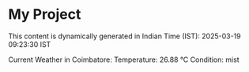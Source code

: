 # My Project

This content is dynamically generated in Indian Time (IST): 2025-03-19 09:23:30 IST


Current Weather in Coimbatore:
Temperature: 26.88 °C
Condition: mist

